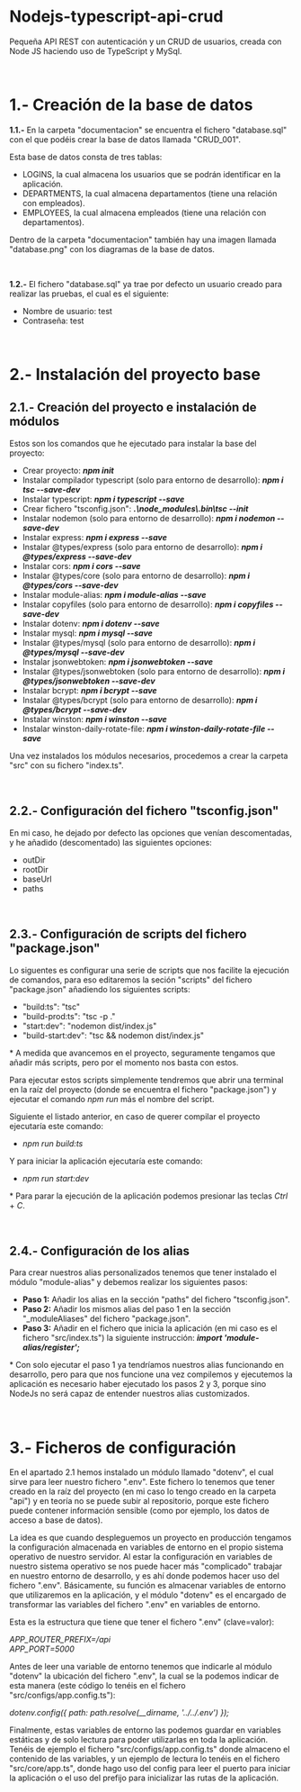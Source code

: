 # Nodejs-typescript-api-crud
<p>Pequeña API REST con autenticación y un CRUD de usuarios, creada con Node JS haciendo uso de TypeScript y MySql.</p>
<br />

# 1.- Creación de la base de datos
<p><b>1.1.-</b> En la carpeta "documentacion" se encuentra el fichero "database.sql" con el que podéis crear la base de datos llamada "CRUD_001".</p>
<p>Esta base de datos consta de tres tablas:</p>
<ul>
    <li>LOGINS, la cual almacena los usuarios que se podrán identificar en la aplicación.</li>
    <li>DEPARTMENTS, la cual almacena departamentos (tiene una relación con empleados).</li>
    <li>EMPLOYEES, la cual almacena empleados (tiene una relación con departamentos).</li>
</ul>
<p>Dentro de la carpeta "documentacion" también hay una imagen llamada "database.png" con los diagramas de la base de datos.</p>
<br />

<p><b>1.2.-</b> El fichero "database.sql" ya trae por defecto un usuario creado para realizar las pruebas, el cual es el siguiente:</p>
<ul>
    <li>Nombre de usuario: test</li>
    <li>Contraseña: test</li>
</ul>
<br />


# 2.- Instalación del proyecto base
<h2>2.1.- Creación del proyecto e instalación de módulos</h2>
<p>Estos son los comandos que he ejecutado para instalar la base del proyecto:</p>
<ul>
    <li>Crear proyecto: <b><i>npm init</i></b></li>
    <li>Instalar compilador typescript (solo para entorno de desarrollo): <b><i>npm i tsc --save-dev</i></b></li>
    <li>Instalar typescript: <b><i>npm i typescript --save</i></b></li>
    <li>Crear fichero "tsconfig.json": <b><i>.\node_modules\.bin\tsc --init</i></b></li>
    <li>Instalar nodemon (solo para entorno de desarrollo): <b><i>npm i nodemon --save-dev</i></b></li>
    <li>Instalar express: <b><i>npm i express --save</i></b></li>
    <li>Instalar @types/express (solo para entorno de desarrollo): <b><i>npm i @types/express --save-dev</i></b></li>
    <li>Instalar cors: <b><i>npm i cors --save</i></b></li>
    <li>Instalar @types/core (solo para entorno de desarrollo): <b><i>npm i @types/cors --save-dev</i></b></li>
    <li>Instalar module-alias: <b><i>npm i module-alias --save</i></b></li>
    <li>Instalar copyfiles (solo para entorno de desarrollo): <b><i>npm i copyfiles --save-dev</i></b></li>
    <li>Instalar dotenv: <b><i>npm i dotenv --save</i></b></li>
    <li>Instalar mysql: <b><i>npm i mysql --save</i></b></li>
    <li>Instalar @types/mysql (solo para entorno de desarrollo): <b><i>npm i @types/mysql --save-dev</i></b></li>
    <li>Instalar jsonwebtoken: <b><i>npm i jsonwebtoken --save</i></b></li>
    <li>Instalar @types/jsonwebtoken (solo para entorno de desarrollo): <b><i>npm i @types/jsonwebtoken --save-dev</i></b></li>
    <li>Instalar bcrypt: <b><i>npm i bcrypt --save</i></b></li>
    <li>Instalar @types/bcrypt (solo para entorno de desarrollo): <b><i>npm i @types/bcrypt --save-dev</i></b></li>
    <li>Instalar winston: <b><i>npm i winston --save</i></b></li>
    <li>Instalar winston-daily-rotate-file: <b><i>npm i winston-daily-rotate-file --save</i></b></li>
</ul>

<p>Una vez instalados los módulos necesarios, procedemos a crear la carpeta "src" con su fichero "index.ts".</p>
<br />

<h2>2.2.- Configuración del fichero "tsconfig.json"</h2>
<p>En mi caso, he dejado por defecto las opciones que venían descomentadas, y he añadido (descomentado) las siguientes opciones:</p>
<ul>
    <li>outDir</li>
    <li>rootDir</li>
    <li>baseUrl</li>
    <li>paths</li>
</ul>
<br />

<h2>2.3.- Configuración de scripts del fichero "package.json"</h2>
<p>Lo siguentes es configurar una serie de scripts que nos facilite la ejecución de comandos, para eso editaremos la seción "scripts" del fichero "package.json" añadiendo los siguientes scripts:</p>
<ul>
    <li>"build:ts": "tsc"</li>
    <li>"build-prod:ts": "tsc -p ."</li>
    <li>"start:dev": "nodemon dist/index.js"</li>
    <li>"build-start:dev": "tsc && nodemon dist/index.js"</li>
</ul>
<p>* A medida que avancemos en el proyecto, seguramente tengamos que añadir más scripts, pero por el momento nos basta con estos.</p>
<p>Para ejecutar estos scripts simplemente tendremos que abrir una terminal en la raíz del proyecto (donde se encuentra el fichero "package.json") y ejecutar el comando <i>npm run</i> más el nombre del script.</p>
<p>Siguiente el listado anterior, en caso de querer compilar el proyecto ejecutaría este comando:</p>
<ul>
    <li><i>npm run build:ts</i></li>
</ul>
<p>Y para iniciar la aplicación ejecutaría este comando:</p>
<ul>
    <li><i>npm run start:dev</i></li>
</ul>
<p>* Para parar la ejecución de la aplicación podemos presionar las teclas <i>Ctrl</i> + <i>C</i>.</p>
<br />

<h2>2.4.- Configuración de los alias</h2>
<p>Para crear nuestros alias personalizados tenemos que tener instalado el módulo "module-alias" y debemos realizar los siguientes pasos:</p>
<ul>
    <li><b>Paso 1:</b> Añadir los alias en la sección "paths" del fichero "tsconfig.json".</li>
    <li><b>Paso 2:</b> Añadir los mismos alias del paso 1 en la sección "_moduleAliases" del fichero "package.json".</li>
    <li><b>Paso 3:</b> Añadir en el fichero que inicia la aplicación (en mi caso es el fichero "src/index.ts") la siguiente instrucción: <b><i>import 'module-alias/register';</i></b></li>
</ul>
<p>* Con solo ejecutar el paso 1 ya tendríamos nuestros alias funcionando en desarrollo, pero para que nos funcione una vez compilemos y ejecutemos la aplicación es necesario haber ejecutado los pasos 2 y 3, porque sino NodeJs no será capaz de entender nuestros alias customizados.</p>
<br />

# 3.- Ficheros de configuración
<p>En el apartado 2.1 hemos instalado un módulo llamado "dotenv", el cual sirve para leer nuestro fichero ".env". Este fichero lo tenemos que tener creado en la raíz del proyecto (en mi caso lo tengo creado en la carpeta "api") y en teoría no se puede subir al repositorio, porque este fichero puede contener información sensible (como por ejemplo, los datos de acceso a base de datos).</p>
<p>La idea es que cuando despleguemos un proyecto en producción tengamos la configuración almacenada en variables de entorno en el propio sistema operativo de nuestro servidor. Al estar la configuración en variables de nuestro sistema operativo se nos puede hacer más "complicado" trabajar en nuestro entorno de desarrollo, y es ahí donde podemos hacer uso del fichero ".env". Básicamente, su función es almacenar variables de entorno que utilizaremos en la aplicación, y el módulo "dotenv" es el encargado de transformar las variables del fichero ".env" en variables de entorno.</p>
<p>Esta es la estructura que tiene que tener el fichero ".env" (clave=valor):</p>
<p><i>APP_ROUTER_PREFIX=/api<br />
APP_PORT=5000</i></p>
<p>Antes de leer una variable de entorno tenemos que indicarle al módulo "dotenv" la ubicación del fichero ".env", la cual se la podemos indicar de esta manera (este código lo tenéis en el fichero "src/configs/app.config.ts"):</p>
<p><i>dotenv.config({ path: path.resolve(__dirname, '../../.env') });</i></p>
<p>Finalmente, estas variables de entorno las podemos guardar en variables estáticas y de solo lectura para poder utilizarlas en toda la aplicación. Tenéis de ejemplo el fichero "src/configs/app.config.ts" donde almaceno el contenido de las variables, y un ejemplo de lectura lo tenéis en el fichero "src/core/app.ts", donde hago uso del config para leer el puerto para iniciar la aplicación o el uso del prefijo para inicializar las rutas de la aplicación.</p>
<br />
